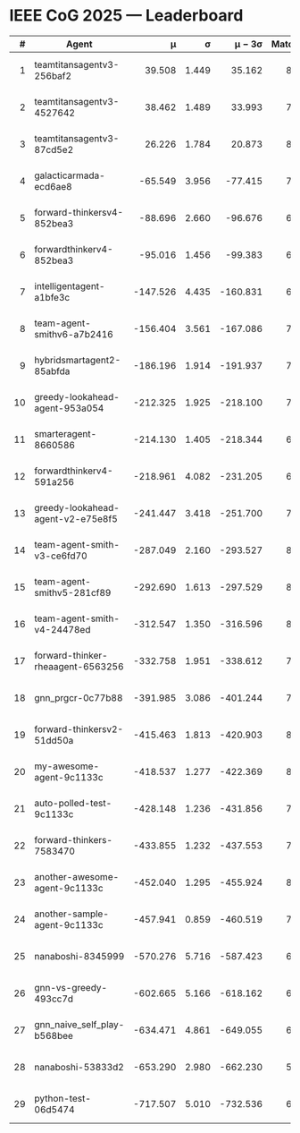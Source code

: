 # IEEE CoG 2025 — Leaderboard

| # | Agent | μ | σ | μ − 3σ | Matches | Updated |
|---:|---|---:|---:|---:|---:|---|
| 1 | teamtitansagentv3-256baf2 | 39.508 | 1.449 | 35.162 | 8160 | 2025-08-20 00:50 |
| 2 | teamtitansagentv3-4527642 | 38.462 | 1.489 | 33.993 | 7614 | 2025-08-20 00:50 |
| 3 | teamtitansagentv3-87cd5e2 | 26.226 | 1.784 | 20.873 | 8406 | 2025-08-20 00:50 |
| 4 | galacticarmada-ecd6ae8 | -65.549 | 3.956 | -77.415 | 7940 | 2025-08-20 00:50 |
| 5 | forward-thinkersv4-852bea3 | -88.696 | 2.660 | -96.676 | 6735 | 2025-08-20 00:50 |
| 6 | forwardthinkerv4-852bea3 | -95.016 | 1.456 | -99.383 | 6351 | 2025-08-20 00:50 |
| 7 | intelligentagent-a1bfe3c | -147.526 | 4.435 | -160.831 | 6520 | 2025-08-20 00:50 |
| 8 | team-agent-smithv6-a7b2416 | -156.404 | 3.561 | -167.086 | 7600 | 2025-08-20 00:50 |
| 9 | hybridsmartagent2-85abfda | -186.196 | 1.914 | -191.937 | 7266 | 2025-08-20 00:50 |
| 10 | greedy-lookahead-agent-953a054 | -212.325 | 1.925 | -218.100 | 7664 | 2025-08-20 00:50 |
| 11 | smarteragent-8660586 | -214.130 | 1.405 | -218.344 | 6674 | 2025-08-20 00:50 |
| 12 | forwardthinkerv4-591a256 | -218.961 | 4.082 | -231.205 | 6934 | 2025-08-20 00:50 |
| 13 | greedy-lookahead-agent-v2-e75e8f5 | -241.447 | 3.418 | -251.700 | 7764 | 2025-08-20 00:50 |
| 14 | team-agent-smith-v3-ce6fd70 | -287.049 | 2.160 | -293.527 | 8502 | 2025-08-20 00:50 |
| 15 | team-agent-smithv5-281cf89 | -292.690 | 1.613 | -297.529 | 8120 | 2025-08-20 00:50 |
| 16 | team-agent-smith-v4-24478ed | -312.547 | 1.350 | -316.596 | 8402 | 2025-08-20 00:50 |
| 17 | forward-thinker-rheaagent-6563256 | -332.758 | 1.951 | -338.612 | 7320 | 2025-08-20 00:50 |
| 18 | gnn_prgcr-0c77b88 | -391.985 | 3.086 | -401.244 | 7290 | 2025-08-20 00:50 |
| 19 | forward-thinkersv2-51dd50a | -415.463 | 1.813 | -420.903 | 8040 | 2025-08-20 00:50 |
| 20 | my-awesome-agent-9c1133c | -418.537 | 1.277 | -422.369 | 8140 | 2025-08-20 00:50 |
| 21 | auto-polled-test-9c1133c | -428.148 | 1.236 | -431.856 | 7440 | 2025-08-20 00:50 |
| 22 | forward-thinkers-7583470 | -433.855 | 1.232 | -437.553 | 7260 | 2025-08-20 00:50 |
| 23 | another-awesome-agent-9c1133c | -452.040 | 1.295 | -455.924 | 8520 | 2025-08-20 00:50 |
| 24 | another-sample-agent-9c1133c | -457.941 | 0.859 | -460.519 | 7640 | 2025-08-20 00:50 |
| 25 | nanaboshi-8345999 | -570.276 | 5.716 | -587.423 | 6700 | 2025-08-20 00:50 |
| 26 | gnn-vs-greedy-493cc7d | -602.665 | 5.166 | -618.162 | 6260 | 2025-08-20 00:50 |
| 27 | gnn_naive_self_play-b568bee | -634.471 | 4.861 | -649.055 | 6640 | 2025-08-20 00:50 |
| 28 | nanaboshi-53833d2 | -653.290 | 2.980 | -662.230 | 5920 | 2025-08-20 00:50 |
| 29 | python-test-06d5474 | -717.507 | 5.010 | -732.536 | 6450 | 2025-08-20 00:50 |
